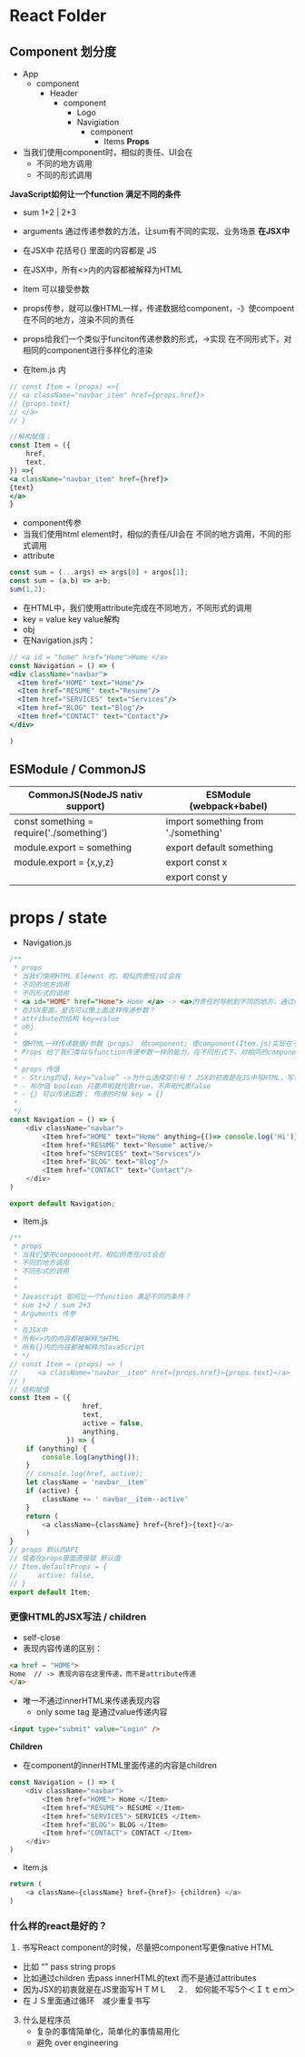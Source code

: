 # React Folder
## Component 划分度
* App
    * component
        * Header
            * component
                - Logo
                - Navigiation
                    - component
                        - Items
                          **Props**
* 当我们使用component时，相似的责任、UI会在
    * 不同的地方调用
    * 不同的形式调用

**JavaScript如何让一个function 满足不同的条件**
* sum 1+2 | 2+3
* arguments 通过传递参数的方法，让sum有不同的实现、业务场景
  **在JSX中**
* 在JSX中 花括号{} 里面的内容都是 JS
* 在JSX中，所有<>内的内容都被解释为HTML

* Item 可以接受参数
* props传参，就可以像HTML一样，传递数据给component，-》使compoent在不同的地方，渲染不同的责任
* props给我们一个类似于funciton传递参数的形式，->实现 在不同形式下，对相同的component进行多样化的渲染
* 在Item.js 内
```jsx
// const Item = (props) =>{
// <a className="navbar_item" href={props.href}>
// {props.text}
// </a>
// }

//解构赋值；
const Item = ({
    href,
    text,
}) =>{
<a className="navbar_item" href={href}>
{text}
</a>
}

```
* component传参
* 当我们使用html element时，相似的责任/UI会在 不同的地方调用，不同的形式调用
* attribute
```js
const sum = (...args) => args[0] + argos[1];
const sum = (a,b) => a+b;
sum(1,2);
```
* 在HTML中，我们使用attribute完成在不同地方，不同形式的调用
* key = value key value解构
* obj
* 在Navigation.js内：
```jsx
// <a id = "home" href="Home">Home </a>
const Navigation = () => (
<div className="navbar">
  <Item href="HOME" text="Home"/>
  <Item href="RESUME" text="Resume"/>
  <Item href="SERVICES" text="Services"/>
  <Item href="BLOG" text="Blog"/>
  <Item href="CONTACT" text="Contact"/>
</div>

)

```

## ESModule / CommonJS
| CommonJS(NodeJS nativ support)          | ESModule (webpack+babel)           | 
|-----------------------------------------|------------------------------------|
|const something = require('./something') | import something from './something'| 
| module.export = something               | export default something           |
| module.export = {x,y,z}                 | export const x                     |
|                                         | export const y                     |


# props / state 
* Navigation.js
```js
/**
 * props
 * 当我们使用HTML Element 时，相似的责任/UI会在
 * 不同的地方调用
 * 不同形式的调用
 * <a id="HOME" href="Home"> Home </a> -> <a>的责任时导航到不同的地方，通过传递id href （attributes）
 * 在JSX里面，是否可以像上面这样传递参数？
 * attribute的结构 key=value
 * obj
 *
 * 像HTML一样传递数据/参数（props） 给component; 使component(Item.js)实现在不同的地方以不同的形式，渲染不同的责任/UI
 * Props 给了我们类似与function传递参数一样的能力，在不同形式下，对相同的component进行不同的渲染；
 *
 * props 传值
 * - String的话，key=“value” ->为什么选择双引号？ JSX的初衷是在JS中写HTML，写法越接近原生HTML，越Readable Maintainable
 * - 布尔值 boolean 只要声明就代表true，不声明代表false
 * - {} 可以传递函数； 传递的时候 key = {}
 *
 */
const Navigation = () => (
    <div className="navbar">
        <Item href="HOME" text="Home" anything={()=> console.log('Hi')}/>
        <Item href="RESUME" text="Resume" active/>
        <Item href="SERVICES" text="Services"/>
        <Item href="BLOG" text="Blog"/>
        <Item href="CONTACT" text="Contact"/>
    </div>
)

export default Navigation;
```

* Item.js
```js
/**
 * props
 * 当我们使用component时，相似的责任/UI会在
 * 不同的地方调用
 * 不同形式的调用
 *
 *
 * Javascript 如何让一个function 满足不同的条件？
 * sum 1+2 / sum 2+3
 * Arguments 传参
 *
 * 在JSX中
 * 所有<>内的内容都被解释为HTML
 * 所有{}内的内容都被解释为JavaScript
 * */
// const Item = (props) => (
//     <a className="navbar__item" href={props.href}>{props.text}</a>
// )
// 结构赋值
const Item = ({
                  href,
                  text,
                  active = false,
                  anything,
              }) => {
    if (anything) {
        console.log(anything());
    }
    // console.log(href, active);
    let className = 'navbar__item'
    if (active) {
        className += ' navbar__item--active'
    }
    return (
        <a className={className} href={href}>{text}</a>
    )
}
// props 默认的API
// 或者在props里面直接赋 默认值
// Item.defaultProps = {
//     active: false,
// }
export default Item;
```

### 更像HTML的JSX写法  / children 
* self-close <Item/>
* 表现内容传递的区别：
```HTML
<a href = "HOME">
Home  // -> 表现内容在这里传递，而不是attribute传递
</a>
```
* 唯一不通过innerHTML来传递表现内容
    - only some tag 是通过value传递内容
```HTML
<input type="submit" value="Login" /> 
```

**Children**
* 在component的innerHTML里面传递的内容是children
```js
const Navigation = () => (
    <div className="navbar">
        <Item href="HOME"> Home </Item>
        <Item href="RESUME"> RESUME </Item>
        <Item href="SERVICES"> SERVICES </Item>
        <Item href="BLOG"> BLOG </Item>
        <Item href="CONTACT"> CONTACT </Item>
    </div>
)
```
* Item.js

```js
return (
    <a className={className} href={href}> {children} </a>
)
```
### 什么样的react是好的？ 
１. 书写React component的时候，尽量把component写更像native HTML
  - 比如 “” pass string props
  - 比如通过children 去pass innerHTML的text 而不是通过attributes 
  - 因为JSX的初衷就是在JS里面写ＨＴＭＬ　
２.　如何能不写5个＜Ｉｔｅｍ＞　
  - 在ＪＳ里面通过循环　减少重复书写
3. 什么是程序员 
    - 复杂的事情简单化，简单化的事情易用化 
    - 避免 over engineering
